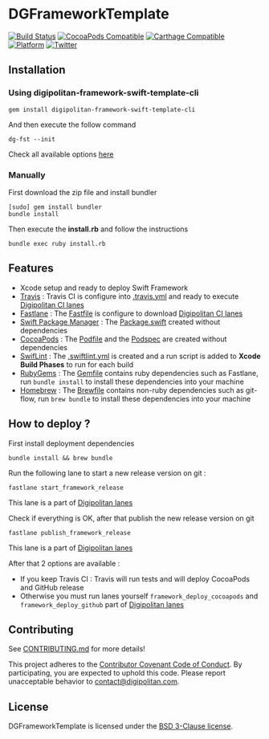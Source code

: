 DGFrameworkTemplate
=================================

[![Build Status](https://travis-ci.org/Digipolitan/framework-swift-template.svg?branch=master)](https://travis-ci.org/Digipolitan/framework-swift-template)
[![CocoaPods Compatible](https://img.shields.io/cocoapods/v/DGFrameworkTemplate.svg)](https://img.shields.io/cocoapods/v/DGFrameworkTemplate.svg)
[![Carthage Compatible](https://img.shields.io/badge/Carthage-compatible-4BC51D.svg?style=flat)](https://github.com/Carthage/Carthage)
[![Platform](https://img.shields.io/cocoapods/p/DGFrameworkTemplate.svg?style=flat)](http://cocoadocs.org/docsets/DGFrameworkTemplate)
[![Twitter](https://img.shields.io/badge/twitter-@Digipolitan-blue.svg?style=flat)](http://twitter.com/Digipolitan)

## Installation

### Using digipolitan-framework-swift-template-cli

```Shell
gem install digipolitan-framework-swift-template-cli
```

And then execute the follow command

```Shell
dg-fst --init
```

Check all available options [here](https://github.com/Digipolitan/framework-swift-template-cli)

### Manually

First download the zip file and install bundler

```Shell
[sudo] gem install bundler
bundle install
```

Then execute the **install.rb** and follow the instructions

```Shell
bundle exec ruby install.rb
```

## Features

* Xcode setup and ready to deploy Swift Framework
* [Travis](https://travis-ci.org) : Travis CI is configure into [.travis.yml](.travis.yml) and ready to execute [Digipolitan CI lanes](https://github.com/Digipolitan/fastlane-ios-ci-framework)
* [Fastlane](https://fastlane.tools/) : The [Fastfile](fastlane/Fastfile) is configure to download [Digipolitan CI lanes](https://github.com/Digipolitan/fastlane-ios-ci-framework)
* [Swift Package Manager](https://github.com/apple/swift-package-manager) : The [Package.swift](Package.swift) created without dependencies
* [CocoaPods](https://cocoapods.org/) : The [Podfile](Podfile) and the [Podspec](DGFrameworkTemplate.podspec) are created without dependencies
* [SwifLint](https://github.com/realm/SwiftLint) : The [.swiftlint.yml](.swiftlint.yml) is created and a run script is added to **Xcode Build Phases** to run for each build
* [RubyGems](https://rubygems.org/) : The [Gemfile](Gemfile) contains ruby dependencies such as Fastlane, run `bundle install` to install these dependencies into your machine
* [Homebrew](http://brew.sh/index_fr.html) : The [Brewfile](Brewfile) contains non-ruby dependencies such as git-flow, run `brew bundle` to install these dependencies into your machine

## How to deploy ?

First install deployment dependencies
```Shell
bundle install && brew bundle
```

Run the following lane to start a new release version on git :
```Shell
fastlane start_framework_release
```
This lane is a part of [Digipolitan lanes](https://github.com/Digipolitan/fastlane-ios-framework)

Check if everything is OK, after that publish the new release version on git
```Shell
fastlane publish_framework_release
```
This lane is a part of [Digipolitan lanes](https://github.com/Digipolitan/fastlane-ios-framework)

After that 2 options are available :
- If you keep Travis CI : Travis will run tests and will deploy CocoaPods and GitHub release
- Otherwise you must run lanes yourself `framework_deploy_cocoapods` and `framework_deploy_github` part of [Digipolitan lanes](https://github.com/Digipolitan/fastlane-ios-framework)


## Contributing

See [CONTRIBUTING.md](CONTRIBUTING.md) for more details!

This project adheres to the [Contributor Covenant Code of Conduct](CODE_OF_CONDUCT.md).
By participating, you are expected to uphold this code. Please report
unacceptable behavior to [contact@digipolitan.com](mailto:contact@digipolitan.com).

## License

DGFrameworkTemplate is licensed under the [BSD 3-Clause license](LICENSE).

